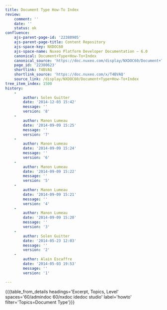 ```yaml
---
title: Document Type How-To Index
review:
    comment: ''
    date: ''
    status: ok
confluence:
    ajs-parent-page-id: '22380905'
    ajs-parent-page-title: Content Repository
    ajs-space-key: NXDOC60
    ajs-space-name: Nuxeo Platform Developer Documentation — 6.0
    canonical: Document+Type+How-To+Index
    canonical_source: 'https://doc.nuxeo.com/display/NXDOC60/Document+Type+How-To+Index'
    page_id: '22380623'
    shortlink: T4BVAQ
    shortlink_source: 'https://doc.nuxeo.com/x/T4BVAQ'
    source_link: /display/NXDOC60/Document+Type+How-To+Index
tree_item_index: 1500
history:
    -
        author: Solen Guitter
        date: '2014-12-03 15:42'
        message: ''
        version: '8'
    -
        author: Manon Lumeau
        date: '2014-09-09 15:25'
        message: ''
        version: '7'
    -
        author: Manon Lumeau
        date: '2014-09-09 15:24'
        message: ''
        version: '6'
    -
        author: Manon Lumeau
        date: '2014-09-09 15:22'
        message: ''
        version: '5'
    -
        author: Manon Lumeau
        date: '2014-09-09 15:21'
        message: ''
        version: '4'
    -
        author: Manon Lumeau
        date: '2014-09-09 15:20'
        message: ''
        version: '3'
    -
        author: Solen Guitter
        date: '2014-05-23 12:03'
        message: ''
        version: '2'
    -
        author: Alain Escaffre
        date: '2014-05-03 19:53'
        message: ''
        version: '1'

---
```

{{{table_from_details headings='Excerpt, Topics, Level' spaces='60/admindoc 60/nxdoc idedoc studio' label='howto' filter='Topics=Document Type'}}}
